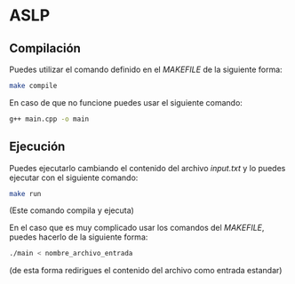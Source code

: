 # ASLP

## Compilación
Puedes utilizar el comando definido en el *MAKEFILE* de la siguiente forma:
```sh
make compile
```
En caso de que no funcione puedes usar el siguiente comando:
```sh
g++ main.cpp -o main
```

## Ejecución
Puedes ejecutarlo cambiando el contenido del archivo *input.txt* y lo puedes ejecutar con el siguiente comando:
```sh
make run
```
(Este comando compila y ejecuta)

En el caso que es muy complicado usar los comandos del *MAKEFILE*, puedes hacerlo de la siguiente forma:
```sh
./main < nombre_archivo_entrada
```
(de esta forma redirigues el contenido del archivo como entrada estandar)
